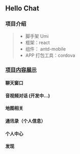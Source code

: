 ## Hello Chat

### 项目介绍

> - 脚手架 Umi
> - 框架：react
> - 组件： antd-mobile
> - APP 打包工具：cordova

###  [项目内容展示](./markdown/README.md)

#### 聊天窗口

#### 音视频对话 (开发中...)


#### 地图相关


#### 通讯录（个人信息）


#### 个人中心

#### 发现

